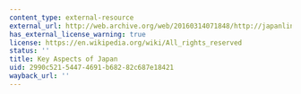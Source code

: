 ```yaml
---
content_type: external-resource
external_url: http://web.archive.org/web/20160314071848/http://japanlink.co.jp/ka/index.html
has_external_license_warning: true
license: https://en.wikipedia.org/wiki/All_rights_reserved
status: ''
title: Key Aspects of Japan
uid: 2990c521-5447-4691-b682-82c687e18421
wayback_url: ''
---
```

